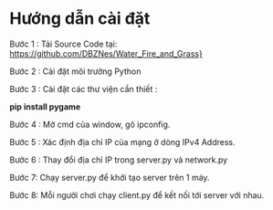 <h1> Hướng dẫn cài đặt </h1>

Bước 1 : Tải Source Code tại: https://github.com/DBZNes/Water_Fire_and_Grass}

Bước 2 : Cài đặt môi trường Python

Bước 3 : Cài đặt các thư viện cần thiết :

<b> pip install pygame </b>

Bước 4 : Mở cmd của window, gõ ipconfig.

Bước 5 : Xác định địa chỉ IP của mạng ở dòng IPv4 Address.

Bước 6 : Thay đổi địa chỉ IP trong server.py và network.py

Bước 7: Chạy server.py để khởi tạo server trên 1 máy. 

Bước 8: Mỗi người chơi chạy client.py để kết nối tới server với nhau.
